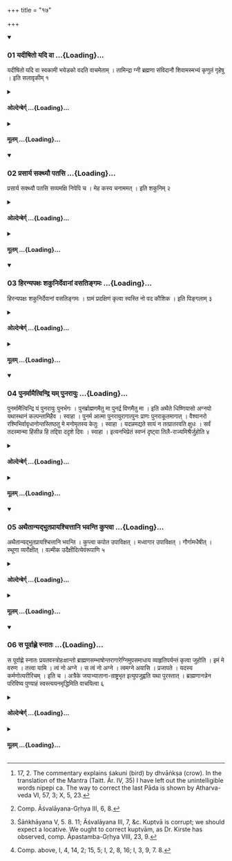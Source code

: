 +++
title = "१७"

+++

<div class="js_include" includetitle="true" newlevelforh1="3" unfilled url="/vedAH_yajuH/taittirIyam/sUtram/hiraNyakeshI/gRhyam/vishvAsa-prastutiH/1/17/01_yadIShito_yadi_vA.md">
<details open><summary><h3>01 यदीषितो यदि वा ...{Loading}...</h3></summary>

यदीषितो यदि वा स्वकामी भयेडको वदति वाचमेताम् । तामिन्द्रा ग्नी ब्रह्मणा संविदानौ शिवामस्मभ्यं कृणुतं गृहेषु । इति सलावृकीम् १
</details>
</div>
<div class="js_include collapsed" newlevelforh1="4" title="ओल्देन्बेर्ग्" unfilled url="/vedAH_yajuH/taittirIyam/sUtram/hiraNyakeshI/gRhyam/oldenberg/1/17/01_yadIShito_yadi_vA.md">
<details><summary><h4>ओल्देन्बेर्ग् ...{Loading}...</h4></summary>

1. A she-wolf (he addresses) with (the verse), 'Whether incited by others or whether on its own accord the Bhayeḍaka (? Bhayoḍaka, var. lect.) utters this cry, may Indra and Agni, united with Brahman, render it blissful to us in our house.'

</details>
</div>
<div class="js_include collapsed" newlevelforh1="4" title="मूलम्" unfilled url="/vedAH_yajuH/taittirIyam/sUtram/hiraNyakeshI/gRhyam/mUlam/1/17/01_yadIShito_yadi_vA.md">
<details><summary><h4>मूलम् ...{Loading}...</h4></summary>

यदीषितो यदि वा स्वकामी भयेडको वदति वाचमेताम् । तामिन्द्रा ग्नी ब्रह्मणा संविदानौ शिवामस्मभ्यं कृणुतं गृहेषु । इति सलावृकीम् १
</details>
</div>
<div class="js_include" includetitle="true" newlevelforh1="3" unfilled url="/vedAH_yajuH/taittirIyam/sUtram/hiraNyakeshI/gRhyam/vishvAsa-prastutiH/1/17/02_prasArya_sakthyau_patasi.md">
<details open><summary><h3>02 प्रसार्य सक्थ्यौ पतसि ...{Loading}...</h3></summary>

प्रसार्य सक्थ्यौ पतसि सव्यमक्षि निपेपि च । मेह कस्य चनाममत् । इति शकुनिम् २
</details>
</div>
<div class="js_include collapsed" newlevelforh1="4" title="ओल्देन्बेर्ग्" unfilled url="/vedAH_yajuH/taittirIyam/sUtram/hiraNyakeshI/gRhyam/oldenberg/1/17/02_prasArya_sakthyau_patasi.md">
<details><summary><h4>ओल्देन्बेर्ग् ...{Loading}...</h4></summary>

2. [^1]  A bird (he addresses) with (the verse), 'Thou fliest, stretching out thy legs; the left eye . . .; may nothing here suffer harm (through thee);'


[^1]:  17, 2. The commentary explains śakuni (bird) by dhvāṅkṣa (crow). In the translation of the Mantra (Taitt. Ār. IV, 35) I have left out the unintelligible words nipepi ca. The way to correct the last Pāda is shown by Atharva-veda VI, 57, 3; X, 5, 23.

</details>
</div>
<div class="js_include collapsed" newlevelforh1="4" title="मूलम्" unfilled url="/vedAH_yajuH/taittirIyam/sUtram/hiraNyakeshI/gRhyam/mUlam/1/17/02_prasArya_sakthyau_patasi.md">
<details><summary><h4>मूलम् ...{Loading}...</h4></summary>

प्रसार्य सक्थ्यौ पतसि सव्यमक्षि निपेपि च । मेह कस्य चनाममत् । इति शकुनिम् २
</details>
</div>
<div class="js_include" includetitle="true" newlevelforh1="3" unfilled url="/vedAH_yajuH/taittirIyam/sUtram/hiraNyakeshI/gRhyam/vishvAsa-prastutiH/1/17/03_hiranyapaxaH_shakunirdevAnA.md">
<details open><summary><h3>03 हिरन्यपक्षः शकुनिर्देवानां वसतिङ्गमः ...{Loading}...</h3></summary>

हिरन्यपक्षः शकुनिर्देवानां वसतिङ्गमः । ग्रामं प्रदक्षिणं कृत्वा स्वस्ति नो वद कौशिक । इति पिङ्गलाम् ३
</details>
</div>
<div class="js_include collapsed" newlevelforh1="4" title="ओल्देन्बेर्ग्" unfilled url="/vedAH_yajuH/taittirIyam/sUtram/hiraNyakeshI/gRhyam/oldenberg/1/17/03_hiranyapaxaH_shakunirdevAnA.md">
<details><summary><h4>ओल्देन्बेर्ग् ...{Loading}...</h4></summary>

3. An owl (piṅgalā) with (the verse), 'The bird with the golden wings flies to the abode of the gods. Flying round the village from left to right portend us luck by thy cry, O owl!'

</details>
</div>
<div class="js_include collapsed" newlevelforh1="4" title="मूलम्" unfilled url="/vedAH_yajuH/taittirIyam/sUtram/hiraNyakeshI/gRhyam/mUlam/1/17/03_hiranyapaxaH_shakunirdevAnA.md">
<details><summary><h4>मूलम् ...{Loading}...</h4></summary>

हिरन्यपक्षः शकुनिर्देवानां वसतिङ्गमः । ग्रामं प्रदक्षिणं कृत्वा स्वस्ति नो वद कौशिक । इति पिङ्गलाम् ३
</details>
</div>
<div class="js_include" includetitle="true" newlevelforh1="3" unfilled url="/vedAH_yajuH/taittirIyam/sUtram/hiraNyakeshI/gRhyam/vishvAsa-prastutiH/1/17/04_punarmAmaitvindri_yam_punar.md">
<details open><summary><h3>04 पुनर्मामैत्विन्द्रि यम् पुनरायुः ...{Loading}...</h3></summary>

पुनर्मामैत्विन्द्रि यं पुनरायुः पुनर्भगः । पुनर्ब्राह्मणमैतु मा पुनर्द्र विणमैतु मा । इति अथैते धिष्णियासो अग्नयो यथास्थानं कल्पन्तामिहैव । स्वाहा । पुनर्म आत्मा पुनरायुरागात्पुनः प्राणः पुनराकूतमागात् । वैश्वानरो रश्मिभिर्वावृधानोन्तस्तिष्ठतु मे मनोमृतस्य केतुः । स्वाहा । यदन्नमद्यते सायं न तत्प्रातरवति क्षुधः । सर्वं तदस्मान्मा हिंसीन्न हि तद्दिवा ददृशे दिवः । स्वाहा । इत्यनभिप्रेतं स्वप्नं दृष्ट्वा तिलै-राज्यमिश्रैर्जुहोति ४
</details>
</div>
<div class="js_include collapsed" newlevelforh1="4" title="ओल्देन्बेर्ग्" unfilled url="/vedAH_yajuH/taittirIyam/sUtram/hiraNyakeshI/gRhyam/oldenberg/1/17/04_punarmAmaitvindri_yam_punar.md">
<details><summary><h4>ओल्देन्बेर्ग् ...{Loading}...</h4></summary>

4. [^2]  'May my faculties return into me; may life return, prosperity return; may the divine power return into me; may my goods return to me.


[^2]:  Comp. Āśvalāyana-Gṛhya III, 6, 8.

'And may these fires that are stationed on the (altars called) Dhiṣṇyās, be in good order here, each in its right place. Svāhā!

'My self has returned, life has returned to me; breath has returned, design has returned to me. (Agni) Vaiśvānara, grown strong with his rays, may he dwell in my mind, the standard of immortality. Svāhā!

'The food which is eaten in the evening, that does not satiate in the morning him whom hunger assails. May all that (which we have seen in our dreams), do no harm to us, for it has not been seen by day. To Day svāhā!' - with these (verses) he sacrifices sesamum seeds mixed with Ājya, if he has seen a bad dream.

</details>
</div>
<div class="js_include collapsed" newlevelforh1="4" title="मूलम्" unfilled url="/vedAH_yajuH/taittirIyam/sUtram/hiraNyakeshI/gRhyam/mUlam/1/17/04_punarmAmaitvindri_yam_punar.md">
<details><summary><h4>मूलम् ...{Loading}...</h4></summary>

पुनर्मामैत्विन्द्रि यं पुनरायुः पुनर्भगः । पुनर्ब्राह्मणमैतु मा पुनर्द्र विणमैतु मा । इति अथैते धिष्णियासो अग्नयो यथास्थानं कल्पन्तामिहैव । स्वाहा । पुनर्म आत्मा पुनरायुरागात्पुनः प्राणः पुनराकूतमागात् । वैश्वानरो रश्मिभिर्वावृधानोन्तस्तिष्ठतु मे मनोमृतस्य केतुः । स्वाहा । यदन्नमद्यते सायं न तत्प्रातरवति क्षुधः । सर्वं तदस्मान्मा हिंसीन्न हि तद्दिवा ददृशे दिवः । स्वाहा । इत्यनभिप्रेतं स्वप्नं दृष्ट्वा तिलै-राज्यमिश्रैर्जुहोति ४
</details>
</div>
<div class="js_include" includetitle="true" newlevelforh1="3" unfilled url="/vedAH_yajuH/taittirIyam/sUtram/hiraNyakeshI/gRhyam/vishvAsa-prastutiH/1/17/05_athaitAnyadbhutaprAyashchit.md">
<details open><summary><h3>05 अथैतान्यद्भुतप्रायश्चित्तानि भवन्ति कुप्त्वा ...{Loading}...</h3></summary>

अथैतान्यद्भुतप्रायश्चित्तानि भवन्ति । कुप्त्वा कपोत उपाविक्षत् । मध्वागार उपाविक्षत् । गौर्गामधैषीत् । स्थूणा व्यरौक्षीत् । वल्मीक उदैक्षीदित्येवंरूपाणि ५
</details>
</div>
<div class="js_include collapsed" newlevelforh1="4" title="ओल्देन्बेर्ग्" unfilled url="/vedAH_yajuH/taittirIyam/sUtram/hiraNyakeshI/gRhyam/oldenberg/1/17/05_athaitAnyadbhutaprAyashchit.md">
<details><summary><h4>ओल्देन्बेर्ग् ...{Loading}...</h4></summary>

5. [^3]  Now the following expiations for portents are prescribed. A dove sits down on the hearth, or the bees make honey in his house, or a cow (that is not a calf) sucks another cow, or a post puts forth shoots, or an anthill has arisen (in his house): cases like these (require the following expiation):


[^3]:  Śāṅkhāyana V, 5. 8. 11; Āśvalāyana III, 7, &c. Kuptvā is corrupt; we should expect a locative. We ought to correct kuptvām, as Dr. Kirste has observed, comp. Āpastamba-Gṛhya VIII, 23, 9.

</details>
</div>
<div class="js_include collapsed" newlevelforh1="4" title="मूलम्" unfilled url="/vedAH_yajuH/taittirIyam/sUtram/hiraNyakeshI/gRhyam/mUlam/1/17/05_athaitAnyadbhutaprAyashchit.md">
<details><summary><h4>मूलम् ...{Loading}...</h4></summary>

अथैतान्यद्भुतप्रायश्चित्तानि भवन्ति । कुप्त्वा कपोत उपाविक्षत् । मध्वागार उपाविक्षत् । गौर्गामधैषीत् । स्थूणा व्यरौक्षीत् । वल्मीक उदैक्षीदित्येवंरूपाणि ५
</details>
</div>
<div class="js_include" includetitle="true" newlevelforh1="3" unfilled url="/vedAH_yajuH/taittirIyam/sUtram/hiraNyakeshI/gRhyam/vishvAsa-prastutiH/1/17/06_sa_pUrvAhNe_snAtaH.md">
<details open><summary><h3>06 स पूर्वाह्णे स्नातः ...{Loading}...</h3></summary>

स पूर्वाह्णे स्नातः प्रयतवस्त्रोहःक्षान्तो ब्राह्मणसम्भाषोन्तरागारेग्निमुपसमाधाय व्याहृतिपर्यन्तं कृत्वा जुहोति । इमं मे वरुण । तत्त्वा यामि । त्वं नो अग्ने । स त्वं नो अग्ने । त्वमग्ने अयासि । प्रजापते । यदस्य कर्मणोत्यरीरिचम् । इति च । अत्रैके जयाभ्याताना-न्राष्ट्रभृत इत्युपजुह्वति यथा पुरस्तात् । ब्राह्मणानन्नेन परिविष्य पुण्याहं स्वस्त्ययनमृद्धिमिति वाचयित्वा ६
</details>
</div>
<div class="js_include collapsed" newlevelforh1="4" title="ओल्देन्बेर्ग्" unfilled url="/vedAH_yajuH/taittirIyam/sUtram/hiraNyakeshI/gRhyam/oldenberg/1/17/06_sa_pUrvAhNe_snAtaH.md">
<details><summary><h4>ओल्देन्बेर्ग् ...{Loading}...</h4></summary>

6. [^4]  He should bathe in the morning, should put on clean garments, should show patience (with everybody) during the day, and should speak (only) with Brāhmaṇas. Having put wood on the fire in an inner apartment, and having performed the rites down to the Vyāhṛti oblations, he sacrifices with (the verses), 'This, O Varuṇa,' &c. (see above I, 2, 8, 16, down to the end of the Sūtra). Then he serves food to the Brāhmaṇas and causes them to say, 'An auspicious day! Hail! Good luck!


[^4]:  Comp. above, I, 4, 14, 2; 15, 5; I, 2, 8, 16; I, 3, 9, 7. 8.

</details>
</div>
<div class="js_include collapsed" newlevelforh1="4" title="मूलम्" unfilled url="/vedAH_yajuH/taittirIyam/sUtram/hiraNyakeshI/gRhyam/mUlam/1/17/06_sa_pUrvAhNe_snAtaH.md">
<details><summary><h4>मूलम् ...{Loading}...</h4></summary>

स पूर्वाह्णे स्नातः प्रयतवस्त्रोहःक्षान्तो ब्राह्मणसम्भाषोन्तरागारेग्निमुपसमाधाय व्याहृतिपर्यन्तं कृत्वा जुहोति । इमं मे वरुण । तत्त्वा यामि । त्वं नो अग्ने । स त्वं नो अग्ने । त्वमग्ने अयासि । प्रजापते । यदस्य कर्मणोत्यरीरिचम् । इति च । अत्रैके जयाभ्याताना-न्राष्ट्रभृत इत्युपजुह्वति यथा पुरस्तात् । ब्राह्मणानन्नेन परिविष्य पुण्याहं स्वस्त्ययनमृद्धिमिति वाचयित्वा ६
</details>
</div>
